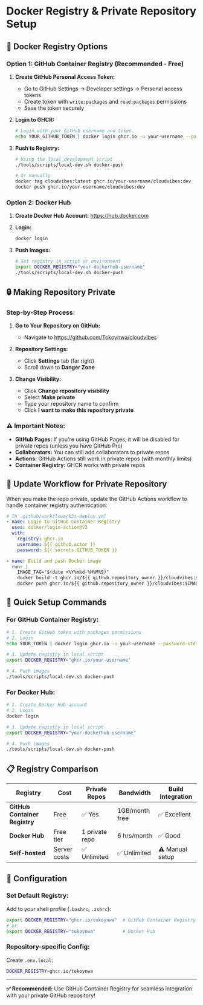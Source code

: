 # Docker Registry & Private Repository Setup

## 🐳 Docker Registry Options

### Option 1: GitHub Container Registry (Recommended - Free)

1. **Create GitHub Personal Access Token:**
   - Go to GitHub Settings → Developer settings → Personal access tokens
   - Create token with `write:packages` and `read:packages` permissions
   - Save the token securely

2. **Login to GHCR:**
   ```bash
   # Login with your GitHub username and token
   echo YOUR_GITHUB_TOKEN | docker login ghcr.io -u your-username --password-stdin
   ```

3. **Push to Registry:**
   ```bash
   # Using the local development script
   ./tools/scripts/local-dev.sh docker-push
   
   # Or manually
   docker tag cloudvibes:latest ghcr.io/your-username/cloudvibes:dev
   docker push ghcr.io/your-username/cloudvibes:dev
   ```

### Option 2: Docker Hub

1. **Create Docker Hub Account:** https://hub.docker.com

2. **Login:**
   ```bash
   docker login
   ```

3. **Push Images:**
   ```bash
   # Set registry in script or environment
   export DOCKER_REGISTRY="your-dockerhub-username"
   ./tools/scripts/local-dev.sh docker-push
   ```

## 🔒 Making Repository Private

### Step-by-Step Process:

1. **Go to Your Repository on GitHub:**
   - Navigate to https://github.com/Tokoynwa/cloudvibes

2. **Repository Settings:**
   - Click **Settings** tab (far right)
   - Scroll down to **Danger Zone**

3. **Change Visibility:**
   - Click **Change repository visibility**
   - Select **Make private**
   - Type your repository name to confirm
   - Click **I want to make this repository private**

### ⚠️ Important Notes:

- **GitHub Pages:** If you're using GitHub Pages, it will be disabled for private repos (unless you have GitHub Pro)
- **Collaborators:** You can still add collaborators to private repos
- **Actions:** GitHub Actions still work in private repos (with monthly limits)
- **Container Registry:** GHCR works with private repos

## 🔧 Update Workflow for Private Repository

When you make the repo private, update the GitHub Actions workflow to handle container registry authentication:

```yaml
# In .github/workflows/k3s-deploy.yml
- name: Login to GitHub Container Registry
  uses: docker/login-action@v3
  with:
    registry: ghcr.io
    username: ${{ github.actor }}
    password: ${{ secrets.GITHUB_TOKEN }}

- name: Build and push Docker image
  run: |
    IMAGE_TAG="$(date +%Y%m%d-%H%M%S)"
    docker build -t ghcr.io/${{ github.repository_owner }}/cloudvibes:$IMAGE_TAG .
    docker push ghcr.io/${{ github.repository_owner }}/cloudvibes:$IMAGE_TAG
```

## 🚀 Quick Setup Commands

### For GitHub Container Registry:
```bash
# 1. Create GitHub token with packages permissions
# 2. Login
echo YOUR_TOKEN | docker login ghcr.io -u your-username --password-stdin

# 3. Update registry in local script
export DOCKER_REGISTRY="ghcr.io/your-username"

# 4. Push images
./tools/scripts/local-dev.sh docker-push
```

### For Docker Hub:
```bash
# 1. Create Docker Hub account
# 2. Login
docker login

# 3. Update registry in local script  
export DOCKER_REGISTRY="your-dockerhub-username"

# 4. Push images
./tools/scripts/local-dev.sh docker-push
```

## 📋 Registry Comparison

| Registry | Cost | Private Repos | Bandwidth | Build Integration |
|----------|------|---------------|-----------|-------------------|
| **GitHub Container Registry** | Free | ✅ Yes | 1GB/month free | ✅ Excellent |
| **Docker Hub** | Free tier | 1 private repo | 6 hrs/month | ✅ Good |
| **Self-hosted** | Server costs | ✅ Unlimited | ✅ Unlimited | ⚠️ Manual setup |

## 🔧 Configuration

### Set Default Registry:
Add to your shell profile (`.bashrc`, `.zshrc`):
```bash
export DOCKER_REGISTRY="ghcr.io/tokoynwa"  # GitHub Container Registry
# or
export DOCKER_REGISTRY="tokoynwa"          # Docker Hub
```

### Repository-specific Config:
Create `.env.local`:
```bash
DOCKER_REGISTRY=ghcr.io/tokoynwa
```

---

**✅ Recommended:** Use GitHub Container Registry for seamless integration with your private GitHub repository!
